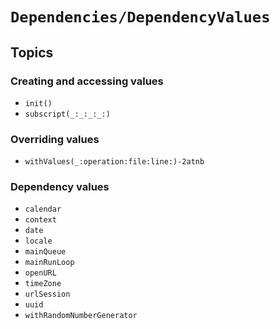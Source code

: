 # ``Dependencies/DependencyValues``

## Topics

### Creating and accessing values

- ``init()``
- ``subscript(_:_:_:_:)``

### Overriding values

- ``withValues(_:operation:file:line:)-2atnb``

### Dependency values

- ``calendar``
- ``context``
- ``date``
- ``locale``
- ``mainQueue``
- ``mainRunLoop``
- ``openURL``
- ``timeZone``
- ``urlSession``
- ``uuid``
- ``withRandomNumberGenerator``
